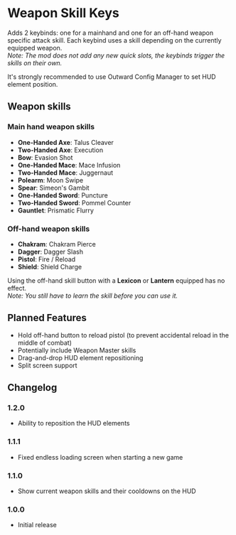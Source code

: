 # Weapon Skill Keys

Adds 2 keybinds: one for a mainhand and one for an off-hand weapon specific attack skill. 
Each keybind uses a skill depending on the currently equipped weapon.  
*Note: The mod does not add any new quick slots, the keybinds trigger the skills on their own.*

It's strongly recommended to use Outward Config Manager to set HUD element position.

## Weapon skills
### Main hand weapon skills
- **One-Handed Axe**: Talus Cleaver
- **Two-Handed Axe**: Execution
- **Bow**: Evasion Shot
- **One-Handed Mace**: Mace Infusion
- **Two-Handed Mace**: Juggernaut
- **Polearm**: Moon Swipe
- **Spear**: Simeon's Gambit
- **One-Handed Sword**: Puncture
- **Two-Handed Sword**: Pommel Counter
- **Gauntlet**: Prismatic Flurry 

### Off-hand weapon skills
- **Chakram**: Chakram Pierce
- **Dagger**: Dagger Slash
- **Pistol**: Fire / Reload
- **Shield**: Shield Charge

Using the off-hand skill button with a **Lexicon** or **Lantern** equipped has no effect.  
*Note: You still have to learn the skill before you can use it.*

## Planned Features
- Hold off-hand button to reload pistol (to prevent accidental reload in the middle of combat)
- Potentially include Weapon Master skills
- Drag-and-drop HUD element repositioning
- Split screen support

## Changelog

### 1.2.0
- Ability to reposition the HUD elements

### 1.1.1
- Fixed endless loading screen when starting a new game

### 1.1.0
- Show current weapon skills and their cooldowns on the HUD

### 1.0.0
- Initial release